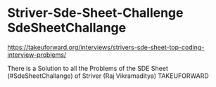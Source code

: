 # Striver-Sde-Sheet-Challenge        SdeSheetChallange

https://takeuforward.org/interviews/strivers-sde-sheet-top-coding-interview-problems/

There is a Solution to all the Problems of the SDE Sheet (#SdeSheetChallange) of Striver (Raj Vikramaditya) TAKEUFORWARD
